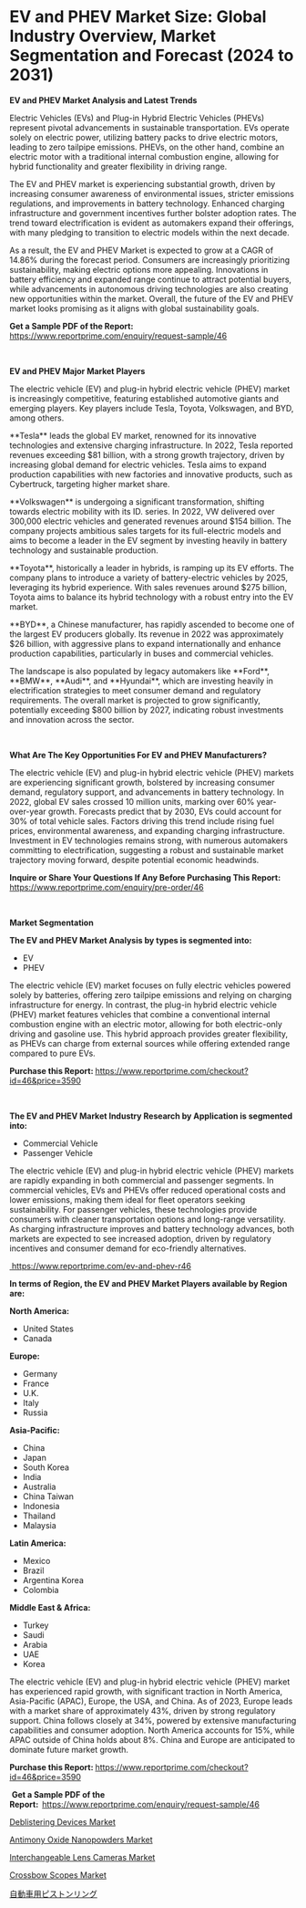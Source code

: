 <p><h1>EV and PHEV Market Size: Global Industry Overview, Market Segmentation and Forecast (2024 to 2031)</h1></p><p><strong>EV and PHEV Market Analysis and Latest Trends</strong></p>
<p><p>Electric Vehicles (EVs) and Plug-in Hybrid Electric Vehicles (PHEVs) represent pivotal advancements in sustainable transportation. EVs operate solely on electric power, utilizing battery packs to drive electric motors, leading to zero tailpipe emissions. PHEVs, on the other hand, combine an electric motor with a traditional internal combustion engine, allowing for hybrid functionality and greater flexibility in driving range.</p><p>The EV and PHEV market is experiencing substantial growth, driven by increasing consumer awareness of environmental issues, stricter emissions regulations, and improvements in battery technology. Enhanced charging infrastructure and government incentives further bolster adoption rates. The trend toward electrification is evident as automakers expand their offerings, with many pledging to transition to electric models within the next decade.</p><p>As a result, the EV and PHEV Market is expected to grow at a CAGR of 14.86% during the forecast period. Consumers are increasingly prioritizing sustainability, making electric options more appealing. Innovations in battery efficiency and expanded range continue to attract potential buyers, while advancements in autonomous driving technologies are also creating new opportunities within the market. Overall, the future of the EV and PHEV market looks promising as it aligns with global sustainability goals.</p></p>
<p><strong>Get a Sample PDF of the Report:&nbsp;</strong> <a href="https://www.reportprime.com/enquiry/request-sample/46">https://www.reportprime.com/enquiry/request-sample/46</a></p>
<p>&nbsp;</p>
<p><strong>EV and PHEV Major Market Players</strong></p>
<p><p>The electric vehicle (EV) and plug-in hybrid electric vehicle (PHEV) market is increasingly competitive, featuring established automotive giants and emerging players. Key players include Tesla, Toyota, Volkswagen, and BYD, among others.</p><p>**Tesla** leads the global EV market, renowned for its innovative technologies and extensive charging infrastructure. In 2022, Tesla reported revenues exceeding $81 billion, with a strong growth trajectory, driven by increasing global demand for electric vehicles. Tesla aims to expand production capabilities with new factories and innovative products, such as Cybertruck, targeting higher market share.</p><p>**Volkswagen** is undergoing a significant transformation, shifting towards electric mobility with its ID. series. In 2022, VW delivered over 300,000 electric vehicles and generated revenues around $154 billion. The company projects ambitious sales targets for its full-electric models and aims to become a leader in the EV segment by investing heavily in battery technology and sustainable production.</p><p>**Toyota**, historically a leader in hybrids, is ramping up its EV efforts. The company plans to introduce a variety of battery-electric vehicles by 2025, leveraging its hybrid experience. With sales revenues around $275 billion, Toyota aims to balance its hybrid technology with a robust entry into the EV market.</p><p>**BYD**, a Chinese manufacturer, has rapidly ascended to become one of the largest EV producers globally. Its revenue in 2022 was approximately $26 billion, with aggressive plans to expand internationally and enhance production capabilities, particularly in buses and commercial vehicles.</p><p>The landscape is also populated by legacy automakers like **Ford**, **BMW**, **Audi**, and **Hyundai**, which are investing heavily in electrification strategies to meet consumer demand and regulatory requirements. The overall market is projected to grow significantly, potentially exceeding $800 billion by 2027, indicating robust investments and innovation across the sector.</p></p>
<p>&nbsp;</p>
<p><strong>What Are The Key Opportunities For EV and PHEV Manufacturers?</strong></p>
<p><p>The electric vehicle (EV) and plug-in hybrid electric vehicle (PHEV) markets are experiencing significant growth, bolstered by increasing consumer demand, regulatory support, and advancements in battery technology. In 2022, global EV sales crossed 10 million units, marking over 60% year-over-year growth. Forecasts predict that by 2030, EVs could account for 30% of total vehicle sales. Factors driving this trend include rising fuel prices, environmental awareness, and expanding charging infrastructure. Investment in EV technologies remains strong, with numerous automakers committing to electrification, suggesting a robust and sustainable market trajectory moving forward, despite potential economic headwinds.</p></p>
<p><strong>Inquire or Share Your Questions If Any Before Purchasing This Report:</strong> <a href="https://www.reportprime.com/enquiry/pre-order/46">https://www.reportprime.com/enquiry/pre-order/46</a></p>
<p>&nbsp;</p>
<p><strong>Market Segmentation</strong></p>
<p><strong>The EV and PHEV Market Analysis by types is segmented into:</strong></p>
<p><ul><li>EV</li><li>PHEV</li></ul></p>
<p><p>The electric vehicle (EV) market focuses on fully electric vehicles powered solely by batteries, offering zero tailpipe emissions and relying on charging infrastructure for energy. In contrast, the plug-in hybrid electric vehicle (PHEV) market features vehicles that combine a conventional internal combustion engine with an electric motor, allowing for both electric-only driving and gasoline use. This hybrid approach provides greater flexibility, as PHEVs can charge from external sources while offering extended range compared to pure EVs.</p></p>
<p><strong>Purchase this Report:&nbsp;</strong><a href="https://www.reportprime.com/checkout?id=46&price=3590">https://www.reportprime.com/checkout?id=46&price=3590</a></p>
<p>&nbsp;</p>
<p><strong>The EV and PHEV Market Industry Research by Application is segmented into:</strong></p>
<p><ul><li>Commercial Vehicle</li><li>Passenger Vehicle</li></ul></p>
<p><p>The electric vehicle (EV) and plug-in hybrid electric vehicle (PHEV) markets are rapidly expanding in both commercial and passenger segments. In commercial vehicles, EVs and PHEVs offer reduced operational costs and lower emissions, making them ideal for fleet operators seeking sustainability. For passenger vehicles, these technologies provide consumers with cleaner transportation options and long-range versatility. As charging infrastructure improves and battery technology advances, both markets are expected to see increased adoption, driven by regulatory incentives and consumer demand for eco-friendly alternatives.</p></p>
<p><a href="https://www.reportprime.com/ev-and-phev-r46">&nbsp;https://www.reportprime.com/ev-and-phev-r46</a></p>
<p><strong>In terms of Region, the EV and PHEV Market Players available by Region are:</strong></p>
<p>
    <p> <strong> North America: </strong>
        <ul>
            <li>United States</li>
            <li>Canada</li>
        </ul>
        </p> 
    <p> <strong> Europe: </strong>
        <ul>
            <li>Germany</li>
            <li>France</li>
            <li>U.K.</li>
            <li>Italy</li>
            <li>Russia</li>
        </ul>
        </p> 
    <p> <strong> Asia-Pacific: </strong>
        <ul>
            <li>China</li>
            <li>Japan</li>
            <li>South Korea</li>
            <li>India</li>
            <li>Australia</li>
            <li>China Taiwan</li>
            <li>Indonesia</li>
            <li>Thailand</li>
            <li>Malaysia</li>
        </ul>
        </p> 
    <p> <strong> Latin America: </strong>
        <ul>
            <li>Mexico</li>
            <li>Brazil</li>
            <li>Argentina Korea</li>
            <li>Colombia</li>
        </ul>
        </p> 
    <p> <strong> Middle East & Africa: </strong>
        <ul>
            <li>Turkey</li>
            <li>Saudi</li>
            <li>Arabia</li>
            <li>UAE</li>
            <li>Korea</li>
        </ul>
    </p>
    </p>
<p><p>The electric vehicle (EV) and plug-in hybrid electric vehicle (PHEV) market has experienced rapid growth, with significant traction in North America, Asia-Pacific (APAC), Europe, the USA, and China. As of 2023, Europe leads with a market share of approximately 43%, driven by strong regulatory support. China follows closely at 34%, powered by extensive manufacturing capabilities and consumer adoption. North America accounts for 15%, while APAC outside of China holds about 8%. China and Europe are anticipated to dominate future market growth.</p></p>
<p><strong>Purchase this Report: </strong><a href="https://www.reportprime.com/checkout?id=46&price=3590">https://www.reportprime.com/checkout?id=46&price=3590</a></p>
<p>&nbsp;<strong>Get a Sample PDF of the Report:&nbsp;&nbsp;</strong><a href="https://www.reportprime.com/enquiry/request-sample/46">https://www.reportprime.com/enquiry/request-sample/46</a></p>
<p><strong></strong></p>
<p><p><a href="https://issuu.com/reportprime-2/docs/deblistering-devices-market-size-20_92511905d83870">Deblistering Devices Market</a></p><p><a href="https://issuu.com/reportprime-2/docs/antimony-oxide-nanopowders-market-s_9dd40ab43020c7">Antimony Oxide Nanopowders Market</a></p><p><a href="https://medium.com/@vaniquavaughn8/interchangeable-lens-cameras-market-size-market-segmentation-market-trends-and-growth-analysis-97e6e99265df">Interchangeable Lens Cameras Market</a></p><p><a href="https://medium.com/@vaniquavaughn8/crossbow-scopes-market-size-share-trends-analysis-report-by-end-use-hunters-archers-others-f9d1d7da8866">Crossbow Scopes Market</a></p><p><a href="https://medium.com/@gordonjast2023/2024%E5%B9%B4%E3%81%8B%E3%82%892031%E5%B9%B4%E3%81%AE%E3%82%B0%E3%83%AD%E3%83%BC%E3%83%90%E3%83%AB%E8%87%AA%E5%8B%95%E8%BB%8A%E3%83%94%E3%82%B9%E3%83%88%E3%83%B3%E3%83%AA%E3%83%B3%E3%82%B0%E5%B8%82%E5%A0%B4%E3%83%88%E3%83%AC%E3%83%B3%E3%83%89%E3%81%AB%E9%96%A2%E3%81%99%E3%82%8B%E6%88%A6%E7%95%A5%E7%9A%84%E3%81%AA%E6%B4%9E%E5%AF%9F%E3%82%92159%E3%83%9A%E3%83%BC%E3%82%B8%E3%81%A7%E7%B6%B2%E7%BE%85%E3%81%97%E3%81%A6%E3%81%84%E3%81%BE%E3%81%99-abd018ff899e">自動車用ピストンリング</a></p></p>